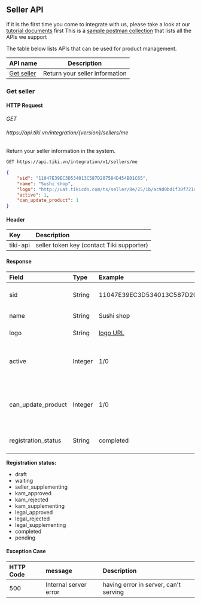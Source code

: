 ## Seller API

If it is the first time you come to integrate with us, please take a look at our [tutorial documents](#api-integration-step-by-step) first
This is a [sample postman collection](https://documenter.getpostman.com/view/7737371/SWLZfqJ9?version=latest) that lists all the APIs we support

The table below lists APIs that can be used for product management.

| API name | Description |
| -------- | -------- |
| [Get seller](#get-seller)| Return your seller information |


### Get seller
#### HTTP Request ####
<div class="api-endpoint">
	<div class="endpoint-data">
		<i class="label label-get">GET</i>
		<h6>https://api.tiki.vn/integration/{version}/sellers/me</h6>
	</div>
</div>

Return your seller information in the system.

```html
GET https://api.tiki.vn/integration/v1/sellers/me
```

```json
{
    "sid": "11047E39EC3D534013C587D207584D454B01C65",
    "name": "Sushi shop",
    "logo": "http://uat.tikicdn.com/ts/seller/8e/25/1b/ac9d0bd1f30f721d198ad37a519ffb9a.png",
    "active": 1,
    "can_update_product": 1
}
```

#### Header

| Key   | Description |
| :--- | :--- |
| tiki-api | seller token key (contact Tiki supporter) |


#### **Response**

| Field | Type | Example | Description |
| :--- | :--- | :--- | :--- |
| sid    | String    | 11047E39EC3D534013C587D207584D454B01C65 | The unique id of a seller
| name  | String    | Sushi shop | The name of seller
| logo  | String    | [logo URL](http://uat.tikicdn.com/ts/seller/8e/25/1b/ac9d0bd1f30f721d198ad37a519ffb9a.png)    | The seller logo URL
| active    | Integer   | 1/0   | Your account is active/not active on TIKI
| can_update_product    | Integer   | 1/0   | Your account can/cannot update products via API   
| registration_status   | String    | completed | State of registration process


**Registration status:**

* draft
* waiting
* seller_supplementing
* kam_approved
* kam_rejected
* kam_supplementing
* legal_approved
* legal_rejected
* legal_supplementing
* completed
* pending


#### **Exception Case**

| HTTP Code | message | Description |
| :--- | :--- | :--- |
| 500 | Internal server error | having error in server, can't serving |
